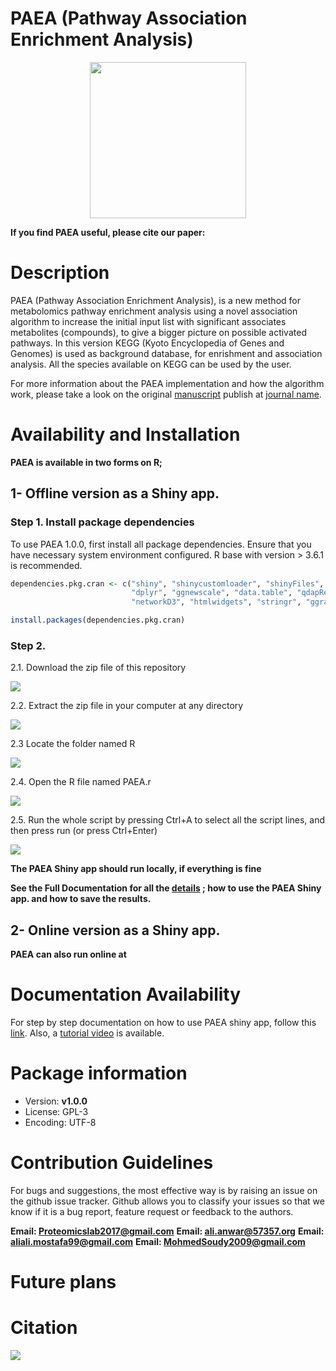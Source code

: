 # PAEA (Pathway Association Enrichment Analysis)

<p align="center">
  <img width="250" height="250" src="https://raw.githubusercontent.com/AliYoussef96/PAEA/main/logos/paealogo.png">
</p>


**If you find PAEA useful, please cite our paper:**


# Description

PAEA (Pathway Association Enrichment Analysis), is a new method for metabolomics pathway enrichment analysis using a novel association algorithm to increase the initial input list with significant associates metabolites (compounds), to give a bigger picture on possible activated pathways. In this version KEGG (Kyoto Encyclopedia of Genes and Genomes) is used as background database, for enrishment and association analysis. All the species available on KEGG can be used by the user.

For more information about the PAEA implementation and how the algorithm work, please take a look on the original [manuscript]() publish at [journal name]().

# Availability and Installation 


**PAEA is available in two forms on R;**

## 1- Offline version as a Shiny app.

### Step 1. Install package dependencies 

To use PAEA 1.0.0, first install all package dependencies. Ensure that you have necessary system environment configured. R base with version > 3.6.1 is recommended.


```R
dependencies.pkg.cran <- c("shiny", "shinycustomloader", "shinyFiles", "rhandsontable", "shinythemes", "shinyjs", "ggplot2" , 
                           "dplyr", "ggnewscale", "data.table", "qdapRegex", "VennDiagram" , "reshape2", "igraph",
                           "networkD3", "htmlwidgets", "stringr", "ggraph")

install.packages(dependencies.pkg.cran)

```
### Step 2. 

2.1. Download the zip file of this repository 

![](https://raw.githubusercontent.com/AliYoussef96/PAEA/main/for_installation/1.jpg)

2.2. Extract the zip file in your computer at any directory

![](https://raw.githubusercontent.com/AliYoussef96/PAEA/main/for_installation/2.jpg)

2.3 Locate the folder named R 

![](https://raw.githubusercontent.com/AliYoussef96/PAEA/main/for_installation/3.jpg)

2.4. Open the R file named PAEA.r

![](https://raw.githubusercontent.com/AliYoussef96/PAEA/main/for_installation/44.jpg)

2.5. Run the whole script by pressing Ctrl+A to select all the script lines, and then press run (or press Ctrl+Enter)

![](https://raw.githubusercontent.com/AliYoussef96/PAEA/main/for_installation/5.jpg)

**The PAEA Shiny app should run locally, if everything is fine**

**See the Full Documentation for all the [details]() ; how to use the PAEA Shiny app. and how to save the results.**

## 2-	Online version as a Shiny app.

**PAEA can also run online at**

# Documentation Availability

For step by step documentation on how to use PAEA shiny app, follow this [link](https://github.com/AliYoussef96/PAEA/blob/main/Documentation.pdf). Also, a [tutorial video](https://drive.google.com/file/d/1OKhkrU4O7niL-UA25bD4dy4t1VU9UiBq/view) is available.



# Package information

- Version: **v1.0.0**
- License: GPL-3
- Encoding: UTF-8


# Contribution Guidelines

For bugs and suggestions, the most effective way is by raising an issue on the github issue tracker. Github allows you to classify your issues so that we know if it is a bug report, feature request or feedback to the authors.

**Email: Proteomicslab2017@gmail.com**
**Email: ali.anwar@57357.org**
**Email: aliali.mostafa99@gmail.com**
**Email: MohmedSoudy2009@gmail.com**

# Future plans

# Citation

![](https://www.57357.org/app/uploads/2019/12/logo-2.png)
